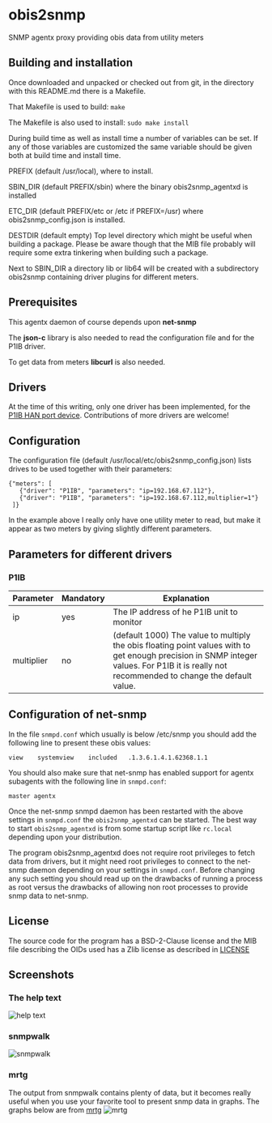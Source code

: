 # obis2snmp
SNMP agentx proxy providing obis data from utility meters

## Building and installation
Once downloaded and unpacked or checked out from git, in the directory
with this README.md there is a Makefile.

That Makefile is used to build:
`make`

The Makefile is also used to install:
`sudo make install`

During build time as well as install time a number of variables can be set. If
any of those variables are customized the same variable should be given both at
build time and install time.

PREFIX (default /usr/local), where to install.

SBIN_DIR (default PREFIX/sbin) where the binary obis2snmp_agentxd is installed

ETC_DIR (default PREFIX/etc or /etc if PREFIX=/usr) where obis2snmp_config.json
        is installed.

DESTDIR (default empty) Top level directory which might be useful when building
        a package. Please be aware though that the MIB file probably will
        require some extra tinkering when building such a package.

Next to SBIN_DIR a directory lib or lib64 will be created with a subdirectory
obis2snmp containing driver plugins for different meters.

## Prerequisites
This agentx daemon of course depends upon **net-snmp**

The **json-c** library is also needed to read the configuration file and for the
P1IB driver.

To get data from meters **libcurl** is also needed.

## Drivers
At the time of this writing, only one driver has been implemented, for the
[P1IB HAN port device](https://remne.tech/p1ib/).
Contributions of more drivers are welcome!

## Configuration
The configuration file (default /usr/local/etc/obis2snmp_config.json) lists
drives to be used together with their parameters:

`{"meters": [`  
`   {"driver": "P1IB", "parameters": "ip=192.168.67.112"},`  
`   {"driver": "P1IB", "parameters": "ip=192.168.67.112,multiplier=1"}`  
` ]}`

In the example above I really only have one utility meter to read, but
make it appear as two meters by giving slightly different parameters.

## Parameters for different drivers
### P1IB
|Parameter |Mandatory|Explanation                              |
|----------|---------|-----------------------------------------|
|ip        |yes      |The IP address of he P1IB unit to monitor|
|multiplier|no       |(default 1000) The value to multiply the obis floating point values with to get enough precision in SNMP integer values. For P1IB it is really not recommended to change the default value.|

## Configuration of net-snmp
In the file `snmpd.conf` which usually is below /etc/snmp you should add the
following line to present these obis values:

`view    systemview    included   .1.3.6.1.4.1.62368.1.1`

You should also make sure that net-snmp has enabled support for agentx
subagents with the following line in `snmpd.conf`:

`master agentx`

Once the net-snmp snmpd daemon has been restarted with the above settings in
`snmpd.conf` the `obis2snmp_agentxd` can be started. The best way to start
`obis2snmp_agentxd` is from some startup script like `rc.local` depending upon
your distribution.

The program obis2snmp_agentxd does not require root privileges to fetch data
from drivers, but it might need root privileges to connect to the net-snmp
daemon depending on your settings in `snmpd.conf`. Before changing any such
setting you should read up on the drawbacks of running a process as root
versus the drawbacks of allowing non root processes to provide snmp data to
net-snmp.

## License
The source code for the program has a BSD-2-Clause license and the MIB file
describing the OIDs used has a Zlib license as described in [LICENSE](LICENSE)

## Screenshots
### The help text
![help text](screenshots/help.png?raw=true "Help text")

### snmpwalk
![snmpwalk](screenshots/snmpwalk.png?raw=true "snmpwalk")

### mrtg
The output from snmpwalk contains plenty of data, but it becomes really
useful when you use your favorite tool to present snmp data in graphs. The
graphs below are from [mrtg](https://oss.oetiker.ch/mrtg/)
![mrtg](screenshots/seamonkey.png?raw=true "mrtg")

